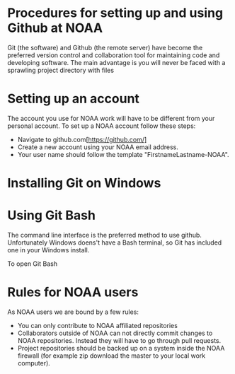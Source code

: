 # Procedures for setting up and using Github at NOAA

Git (the software) and Github (the remote server) have become the preferred version control and collaboration tool for maintaining code
and developing software.  The main advantage is you will never be faced with a sprawling project directory with files 

# Setting up an account
The account you use for NOAA work will have to be different from your personal account.  To set up a NOAA account follow these steps:
* Navigate to github.com[https://github.com/]
* Create a new account using your NOAA email address.
* Your user name should follow the template "FirstnameLastname-NOAA".

# Installing Git on Windows

# Using Git Bash
The command line interface is the preferred method to use github.  Unfortunately Windows doens't have a Bash terminal, 
so Git has included one in your Windows install.

To open Git Bash

# Rules for NOAA users
As NOAA users we are bound by a few rules:
* You can only contribute to NOAA affiliated repositories
* Collaborators outside of NOAA can not directly commit changes to NOAA repositories.  Instead they will have to go through pull requests.
* Project repositories should be backed up on a system inside the NOAA firewall (for example zip download the master to your local work computer).
